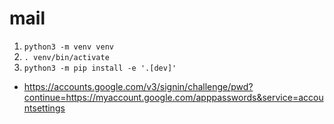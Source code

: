# mail

1. `python3 -m venv venv`
2. `. venv/bin/activate`
3. `python3 -m pip install -e '.[dev]'`

- https://accounts.google.com/v3/signin/challenge/pwd?continue=https://myaccount.google.com/apppasswords&service=accountsettings